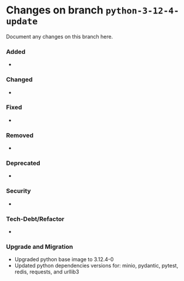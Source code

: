 # Changes on branch `python-3-12-4-update`
Document any changes on this branch here.
### Added
- 

### Changed
- 

### Fixed
- 

### Removed
- 

### Deprecated
- 

### Security
- 

### Tech-Debt/Refactor
- 

### Upgrade and Migration
- Upgraded python base image to 3.12.4-0
- Updated python dependencies versions for: minio, pydantic, pytest, redis, requests, and urllib3
